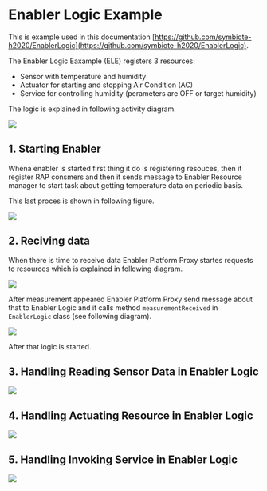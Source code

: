 # Enabler Logic Example

This is example used in this documentation 
[https://github.com/symbiote-h2020/EnablerLogic](https://github.com/symbiote-h2020/EnablerLogic).

The Enabler Logic Eaxample (ELE) registers 3 resources:

- Sensor with temperature and humidity
- Actuator for starting and stopping Air Condition (AC)
- Service for controlling humidity (perameters are OFF or target humidity)

The logic is explained in following activity diagram.

![](resources/ELE_logic.png)

## 1. Starting Enabler

Whena enabler is started first thing it do is registering resouces, then it register RAP consmers and then it sends message to Enabler Resource manager to start task about getting temperature data on periodic basis. 

This last proces is shown in following figure.

![](resources/Starting.png)

## 2. Reciving data

When there is time to receive data Enabler Platform Proxy startes requests to resources which is explained in following diagram.

![](resources/MeasurementAppeared.png)

After measurement appeared Enabler Platform Proxy send message about that to Enabler Logic and it calls method `measurementReceived` in `EnablerLogic` class (see following diagram).

![](resources/MeasurementReceived.png)

After that logic is started.

## 3. Handling Reading Sensor Data in Enabler Logic

![](resources/Requesting_temp.png)

## 4. Handling Actuating Resource in Enabler Logic

![](resources/Actuating.png)

## 5. Handling Invoking Service in Enabler Logic

![](resources/InvokingService.png)
